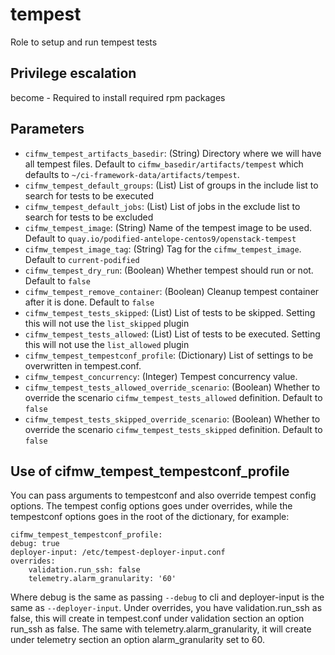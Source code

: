# tempest
Role to setup and run tempest tests

## Privilege escalation
become - Required to install required rpm packages

## Parameters

* `cifmw_tempest_artifacts_basedir`: (String) Directory where we will have all tempest files. Default to `cifmw_basedir/artifacts/tempest` which defaults to `~/ci-framework-data/artifacts/tempest`.
* `cifmw_tempest_default_groups`: (List) List of groups in the include list to search for tests to be executed
* `cifmw_tempest_default_jobs`: (List) List of jobs in the exclude list to search for tests to be excluded
* `cifmw_tempest_image`: (String) Name of the tempest image to be used. Default to `quay.io/podified-antelope-centos9/openstack-tempest`
* `cifmw_tempest_image_tag`: (String) Tag for the `cifmw_tempest_image`. Default to `current-podified`
* `cifmw_tempest_dry_run`: (Boolean) Whether tempest should run or not. Default to `false`
* `cifmw_tempest_remove_container`: (Boolean) Cleanup tempest container after it is done. Default to `false`
* `cifmw_tempest_tests_skipped`: (List) List of tests to be skipped. Setting this will not use the `list_skipped` plugin
* `cifmw_tempest_tests_allowed`: (List) List of tests to be executed. Setting this will not use the `list_allowed` plugin
* `cifmw_tempest_tempestconf_profile`: (Dictionary) List of settings to be overwritten in tempest.conf.
* `cifmw_tempest_concurrency`: (Integer) Tempest concurrency value.
* `cifmw_tempest_tests_allowed_override_scenario`: (Boolean) Whether to override the scenario `cifmw_tempest_tests_allowed` definition. Default to `false`
* `cifmw_tempest_tests_skipped_override_scenario`: (Boolean) Whether to override the scenario `cifmw_tempest_tests_skipped` definition. Default to `false`

## Use of cifmw_tempest_tempestconf_profile

You can pass arguments to tempestconf and also override tempest config options.
The tempest config options goes under overrides, while the tempestconf options
goes in the root of the dictionary, for example:

```
cifmw_tempest_tempestconf_profile:
debug: true
deployer-input: /etc/tempest-deployer-input.conf
overrides:
    validation.run_ssh: false
    telemetry.alarm_granularity: '60'
```

Where debug is the same as passing `--debug` to cli and deployer-input is the
same as `--deployer-input`. Under overrides, you have validation.run_ssh as
false, this will create in tempest.conf under validation section an option
run_ssh as false. The same with telemetry.alarm_granularity, it will create
under telemetry section an option alarm_granularity set to 60.
